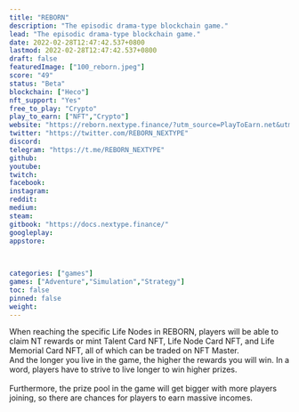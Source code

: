 ```yaml
---
title: "REBORN"
description: "The episodic drama-type blockchain game."
lead: "The episodic drama-type blockchain game."
date: 2022-02-28T12:47:42.537+0800
lastmod: 2022-02-28T12:47:42.537+0800
draft: false
featuredImage: ["100_reborn.jpeg"]
score: "49"
status: "Beta"
blockchain: ["Heco"]
nft_support: "Yes"
free_to_play: "Crypto"
play_to_earn: ["NFT","Crypto"]
website: "https://reborn.nextype.finance/?utm_source=PlayToEarn.net&utm_medium=organic&utm_campaign=gamepage"
twitter: "https://twitter.com/REBORN_NEXTYPE"
discord: 
telegram: "https://t.me/REBORN_NEXTYPE"
github: 
youtube: 
twitch: 
facebook: 
instagram: 
reddit: 
medium: 
steam: 
gitbook: "https://docs.nextype.finance/"
googleplay: 
appstore: 

  
    
categories: ["games"]
games: ["Adventure","Simulation","Strategy"]
toc: false
pinned: false
weight: 
---
```

When reaching the specific Life Nodes in REBORN, players will be able to claim NT rewards or mint Talent Card NFT, Life Node Card NFT, and Life Memorial Card NFT, all of which can be traded on NFT Master. <br> And the longer you live in the game, the higher the rewards you will win. In a word, players have to strive to live longer to win higher prizes. <br> <br> Furthermore, the prize pool in the game will get bigger with more players joining, so there are chances for players to earn massive incomes.